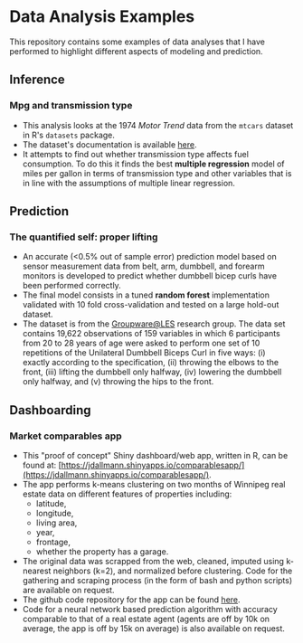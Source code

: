 Data Analysis Examples
==========

This repository contains some examples of data analyses that I have performed  to highlight different aspects of modeling and prediction.

## Inference
### Mpg and transmission type
- This analysis looks at the 1974 *Motor Trend* data from the `mtcars` dataset in R's `datasets` package.
- The dataset's documentation is available [here](https://stat.ethz.ch/R-manual/R-devel/library/datasets/html/mtcars.html).
- It attempts to find out whether transmission type affects fuel consumption. To do this it finds the best **multiple regression** model of miles per gallon in terms of transmission type and other variables that is in line with the assumptions of multiple linear regression.

## Prediction
### The quantified self: proper lifting
- An accurate (<0.5% out of sample error) prediction model based on sensor measurement data from belt, arm, dumbbell, and forearm monitors is developed to predict whether dumbbell bicep curls have been performed correctly.
- The final model consists in a tuned **random forest** implementation validated with 10 fold cross-validation and tested on a large hold-out dataset.
- The dataset is from the [Groupware@LES](http://groupware.les.inf.puc-rio.br/har) research group. The data set contains 19,622 observations of 159 variables in which 6 participants from 20 to 28 years of age were asked to perform one set of 10 repetitions of the Unilateral Dumbbell Biceps Curl in five ways: (i) exactly according to the specification, (ii) throwing the elbows to the front, (iii) lifting the dumbbell only halfway, (iv) lowering the dumbbell only halfway, and (v) throwing the hips to the front.

## Dashboarding
### Market comparables app
- This "proof of concept" Shiny dashboard/web app, written in R, can be found at: [https://jdallmann.shinyapps.io/comparablesapp/](https://jdallmann.shinyapps.io/comparablesapp/).
- The app performs k-means clustering on two months of Winnipeg real estate data on different features of properties including:
    + latitude,
    + longitude,
    + living area,
    + year,
    + frontage,
    + whether the property has a garage.
- The original data was scrapped from the web, cleaned, imputed using k-nearest neighbors (k=2), and normalized before clustering. Code for the gathering and scraping process (in the form of bash and python scripts) are available on request.
- The github code repository for the app can be found [here](https://github.com/jdallmann/market.analysis/tree/master/comparablesApp).
- Code for a neural network based prediction algorithm with accuracy comparable to that of a real estate agent (agents are off by 10k on average, the app is off by 15k on average) is also available on request.